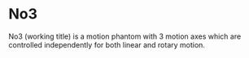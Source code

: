 # No3
No3 (working title) is a motion phantom with 3 motion axes which are controlled independently for both linear and rotary motion.
